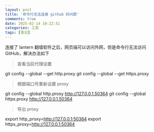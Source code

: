 ```yaml
---
layout: post
title: '命令行无法连接 github 的问题'
comments: true
date: 2025-02-14 10:22:51
categories: 工具
tags: [笔记]
---
```


连接了 lantern 翻墙软件之后，网页端可以访问外网，但是命令行无法访问 GitHub，解决办法如下

<!--more-->

> 查看当前代理设置
> 
git config --global --get http.proxy
git config --global --get https.proxy

> 根据端口号重新设置 proxy
>
git config --global http.proxy http://127.0.0.1.50364
git config --global https.proxy http://127.0.0.1.50364

> 导出 proxy
> 
export http_proxy=http://127.0.0.1:50364
export https_proxy=http://127.0.0.1:50364
